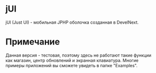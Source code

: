 # jUI
jUI (Just UI) - мобильная JPHP оболочка созданная в DevelNext.

# Примечание
Данная версия - тестовая, поэтому здесь не работают 
такие функции как магазин, центр обновлений и экранная
клавиатура. Многие примеры приложений вы сможете 
увидеть в папке "Examples".
